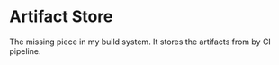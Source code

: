 # Artifact Store

The missing piece in my build system. It stores the artifacts from by CI pipeline.
